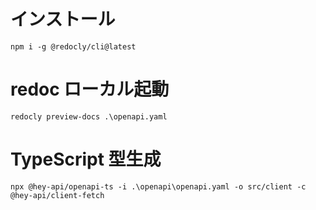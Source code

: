# インストール

```
npm i -g @redocly/cli@latest
```

# redoc ローカル起動

```
redocly preview-docs .\openapi.yaml
```

# TypeScript 型生成

```
npx @hey-api/openapi-ts -i .\openapi\openapi.yaml -o src/client -c @hey-api/client-fetch
```
